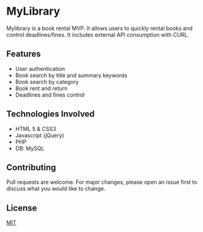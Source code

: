 # MyLibrary

Mylibrary is a book rental MVP. It allows users to quickly rental books and control deadlines/fines.
It includes external API consumption with CURL.


## Features

<ul>
  <li>User authentication</li>
  <li>Book search by title and summary keywords</li>
  <li>Book search by category</li>
  <li>Book rent and return</li>
  <li>Deadlines and fines control</li>
</ul>

## Technologies Involved

<ul>
  <li>HTML 5 & CSS3</li>
  <li>Javascript (jQuery)</li>
  <li>PHP</li>
  <li>DB: MySQL</li>
</ul>


## Contributing
Pull requests are welcome. For major changes, please open an issue first to discuss what you would like to change.


## License
[MIT](https://choosealicense.com/licenses/mit/)

